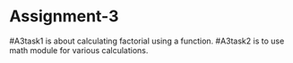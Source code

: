 # Assignment-3
#A3task1 is about calculating factorial using a function.
#A3task2 is to use math module for various calculations.

